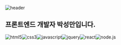 ![header](https://capsule-render.vercel.app/api?type=waving&color=auto&height=100&section=header&text=Sungman's%20Git&fontSize=40&fontAlign=80&stroke=000000)

## 프론트엔드 개발자 박성만입니다.

<img src="https://img.shields.io/badge/HTML5-orange?logo=HTML5&logoColor=white" alt='html5' /><img src="https://img.shields.io/badge/CSS3-blue?logo=CSS&logoColor=white" alt='css3' /><img src="https://img.shields.io/badge/Javascript-yellow?logo=javascript&logoColor=white" alt='javascript' /><img src="https://img.shields.io/badge/jQuery-darkblue?logo=jquery&logoColor=white" alt='jquery' /><img src="https://img.shields.io/badge/React-skyblue?logo=react&logoColor=white" alt='react' /><img src="https://img.shields.io/badge/Node.js-darkgreen?logo=node.js&logoColor=white" alt='node.js' />

